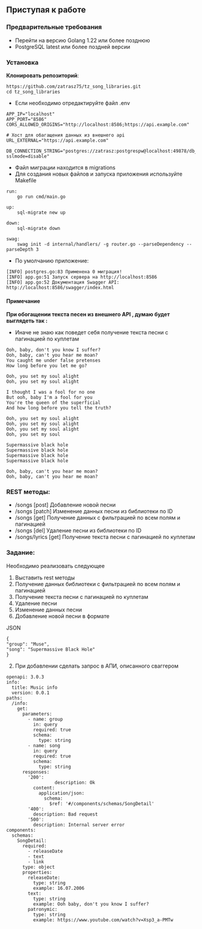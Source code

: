 ## **Приступая к работе**

### **Предварительные требования**
- Перейти на версию Golang 1.22 или более позднюю
- PostgreSQL latest или более поздней версии

### **Установка**

**Клонировать репозиторий**\:

```
https://github.com/zatrasz75/tz_song_libraries.git
cd tz_song_libraries
```
- Если необходимо отредактируйте файл .env
```azure
APP_IP="localhost"
APP_PORT="8586"
CORS_ALLOWED_ORIGINS="http://localhost:8586;https://api.example.com"

# Хост для обагащения данных из внешнего api
URL_EXTERNAL="https://api.example.com"

DB_CONNECTION_STRING="postgres://zatrasz:postgrespw@localhost:49878/db_song?sslmode=disable"
```
- Файл миграции находится в migrations
- Для создания новых файлов и запуска приложения используйте Makefile
```azure
run:
	go run cmd/main.go

up:
	sql-migrate new up

down:
	sql-migrate down

swag:
	swag init -d internal/handlers/ -g router.go --parseDependency --parseDepth 3
```
- По умолчанию приложение:
```azure
[INFO] postgres.go:83 Применена 0 миграция!
[INFO] app.go:51 Запуск сервера на http://localhost:8586
[INFO] app.go:52 Документация Swagger API: http://localhost:8586/swagger/index.html
```

#### Примечание
**При обогащении текста песен из внешнего API , думаю будет выглядеть так :**

- Иначе не знаю как поведет себя получение текста песни с пагинацией по куплетам
```azure
Ooh, baby, don't you know I suffer?
Ooh, baby, can't you hear me moan?
You caught me under false pretenses
How long before you let me go?

Ooh, you set my soul alight
Ooh, you set my soul alight

I thought I was a fool for no one
But ooh, baby I'm a fool for you
You're the queen of the superficial
And how long before you tell the truth?

Ooh, you set my soul alight
Ooh, you set my soul alight
Ooh, you set my soul alight
Ooh, you set my soul

Supermassive black hole
Supermassive black hole
Supermassive black hole
Supermassive black hole

Ooh, baby, can't you hear me moan?
Ooh, baby, can't you hear me moan?
```
### REST методы:
- /songs [post] Добавление новой песни
- /songs [patch] Изменение данных песни из библиотеки по ID
- /songs [get] Получение данных с фильтрацией по всем полям и пагинацией
- /songs [del] Удаление песни из библиотеки по ID
- /songs/lyrics [get] Получение текста песни с пагинацией по куплетам

### Задание:
Необходимо реализовать следующее

1. Выставить rest методы
2. Получение данных библиотеки с фильтрацией по всем полям и пагинацией
3.   Получение текста песни с пагинацией по куплетам
4.   Удаление песни
5.   Изменение данных песни
6.   Добавление новой песни в формате

JSON
```
{
"group": "Muse",
"song": "Supermassive Black Hole"
}
```

2. При добавлении сделать запрос в АПИ, описанного сваггером

```
openapi: 3.0.3
info:
  title: Music info
  version: 0.0.1
paths:
  /info:
    get:
      parameters:
        - name: group
          in: query
          required: true
          schema:
            type: string
        - name: song
          in: query
          required: true
          schema:
            type: string
      responses:
        '200':
                  description: Ok
          content:
            application/json:
              schema:
                $ref: '#/components/schemas/SongDetail'
        '400':
          description: Bad request
        '500':
          description: Internal server error
components:
  schemas:
    SongDetail:
      required:
        - releaseDate
        - text
        - link
      type: object
      properties:
        releaseDate:
          type: string
          example: 16.07.2006
        text:
          type: string
          example: Ooh baby, don't you know I suffer?
        patronymic:
          type: string
          example: https://www.youtube.com/watch?v=Xsp3_a-PMTw

```